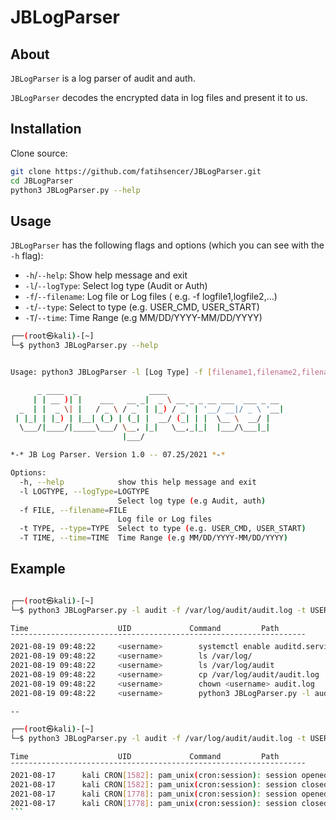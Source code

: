 # JBLogParser

## About
`JBLogParser` is a log parser of audit and auth.

`JBLogParser` decodes the encrypted data in log files and present it to us.

## Installation

Clone source:
```bash
git clone https://github.com/fatihsencer/JBLogParser.git
cd JBLogParser
python3 JBLogParser.py --help
```

## Usage

`JBLogParser` has the following flags and options (which you can see with the `-h` flag):

* `-h`/`--help`: Show help message and exit
* `-l`/`--logType`: Select log type (Audit or Auth)
* `-f`/`--filename`: Log file or Log files ( e.g. -f logfile1,logfile2,...)
* `-t`/`--type`: Select to type (e.g. USER_CMD, USER_START)
* `-T`/`--time`: Time Range (e.g MM/DD/YYYY-MM/DD/YYYY)

```bash
┌──(root㉿kali)-[~]
└─$ python3 JBLogParser.py --help


Usage: python3 JBLogParser -l [Log Type] -f [filename1,filename2,filename*]

      _ ____  _                ____                          
     | | __ )| |    ___   __ _|  _ \ __ _ _ __ ___  ___ _ __ 
  _  | |  _ \| |   / _ \ / _` | |_) / _` | '__/ __|/ _ \ '__|
 | |_| | |_) | |__| (_) | (_| |  __/ (_| | |  \__ \  __/ |   
  \___/|____/|_____\___/ \__, |_|   \__,_|_|  |___/\___|_|   
                         |___/                               

*-* JB Log Parser. Version 1.0 -- 07.25/2021 *-*

Options:
  -h, --help            show this help message and exit
  -l LOGTYPE, --logType=LOGTYPE
                        Select log type (e.g Audit, auth)
  -f FILE, --filename=FILE
                        Log file or Log files
  -t TYPE, --type=TYPE  Select to type (e.g. USER_CMD, USER_START)
  -T TIME, --time=TIME  Time Range (e.g MM/DD/YYYY-MM/DD/YYYY)
```

## Example

````bash

┌──(root㉿kali)-[~]
└─$ python3 JBLogParser.py -l audit -f /var/log/audit/audit.log -t USER_CMD

Time                    UID             Command         Path
¯¯¯¯¯¯¯¯¯¯¯¯¯¯¯¯¯¯¯¯¯¯¯¯¯¯¯¯¯¯¯¯¯¯¯¯¯¯¯¯¯¯¯¯¯¯¯¯¯¯¯¯¯¯¯¯¯¯¯¯¯¯¯¯¯¯
2021-08-19 09:48:22     <username>        systemctl enable auditd.service
2021-08-19 09:48:22     <username>        ls /var/log/
2021-08-19 09:48:22     <username>        ls /var/log/audit
2021-08-19 09:48:22     <username>        cp /var/log/audit/audit.log .
2021-08-19 09:48:22     <username>        chown <username> audit.log
2021-08-19 09:48:22     <username>        python3 JBLogParser.py -l audit -f logFiles/audit.log -t USER_CMD

--

┌──(root㉿kali)-[~]
└─$ python3 JBLogParser.py -l audit -f /var/log/audit/audit.log -t USER_CMD

Time                    UID             Command         Path
¯¯¯¯¯¯¯¯¯¯¯¯¯¯¯¯¯¯¯¯¯¯¯¯¯¯¯¯¯¯¯¯¯¯¯¯¯¯¯¯¯¯¯¯¯¯¯¯¯¯¯¯¯¯¯¯¯¯¯¯¯¯¯¯¯¯
2021-08-17      kali CRON[1582]: pam_unix(cron:session): session opened for user root(uid=0) by (uid=0)
2021-08-17      kali CRON[1582]: pam_unix(cron:session): session closed for user root
2021-08-17      kali CRON[1778]: pam_unix(cron:session): session opened for user root(uid=0) by (uid=0)
2021-08-17      kali CRON[1778]: pam_unix(cron:session): session closed for user root
```
